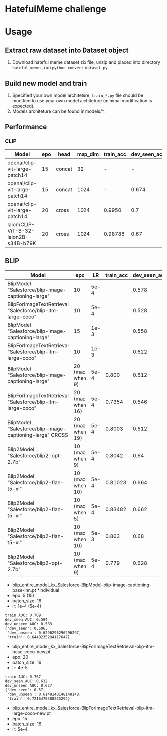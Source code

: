 # HatefulMeme challenge


# Usage
## Extract raw dataset into Dataset object
1. Download hateful meme dataset zip file, unzip and placed into directory `hateful_memes`, run `python convert_dataset.py`

## Build new model and train
1. Specified your own model architeture, `train_*.py` file should be modified to use your own model architeture (minimal modification is expected).
2. Models architeture can be found in models/*.

## Performance
### CLIP
| Model    |  epo | head | map_dim | train_acc | dev_seen_acc | dev_seen_auc | dev_unseen_auc | Filename | batch_size | LR |
| -------- |  ------- | ------- | ------- | ------- | ------- | ------- | ------- | ------- | ------- | ------- |
| openai/clip-vit-large-patch14  |    15 | concat | 32 |  - | - | 0.652 |0.760 |  clip_entire_model_added_sigmoid_gradclip.pt | 16 | 1e-4 | 
| openai/clip-vit-large-patch14  |    15 | concat | 1024 | - |0.674 | 0.772 | 0.7643 | clip_entire_model_added_sigmoid_gradclip.pt | 64 | 1e-4 |
| openai/clip-vit-large-patch14  |  20 | cross | 1024 | 0.9950 | 0.7 | 0.8278 | 0.811 | clip_entire_model_added_sigmoid_gradclip-cross.pt | 64 | 1e-4 |
| laion/CLIP-ViT-B-32-laion2B-s34B-b79K  |   20 | cross | 1024 | 0.98788 | 0.67 | 0.7594 | 0.745 | clip_entire_model_added_sigmoid_gradclip_laion-CLIP-ViT-B-32-laion2B-s34B-b79K-cross.pt | 64 | 1e-4 |


## BLIP
| Model    | epo | LR | train_acc| dev_seen_acc | dev_seen_auc | dev_unseen_auc | Filename | batch_size |
| -------- | -------  | ------- | ------- | ------- | ------- | ------- | ------- | ------- | 
| BlipModel "Salesforce/blip-image-captioning-large" |  10 | 5e-4 | | 0.578 | 0.6348 | 0.635 | blip_entire_model_kx_Salesforce-BlipModel-blip-image-captioning-large-inn.pt | 16 |
| BlipForImageTextRetrieval "Salesforce/blip-itm-large-coco" |  10 | 5e-4 |  | 0.528 | 0.6875 | 0.6718 | blip_entire_model_kx_Salesforce-BlipForImageTextRetrieval-blip-itm-large-coco-new.pt | 16 |
| BlipModel "Salesforce/blip-image-captioning-large" |  15 | 1e-3 |  | 0.558 | 0.6348 | 0.61619 | blip_entire_model_kx_Salesforce-BlipModel-blip-image-captioning-large-inn-LR-EPO.pt | 16 |
| BlipForImageTextRetrieval "Salesforce/blip-itm-large-coco" |  10 | 1e-3 | | 0.622 | 0.6495 | 0.6718 | blip_entire_model_kx_Salesforce-BlipForImageTextRetrieval-blip-itm-large-coco-new-LR-EPO.pt | 16 |
| BlipModel "Salesforce/blip-image-captioning-large" |  20 (max when 9) | 5e-4 | 0.800 | 0.612 | 0.6469 | 0.6379 | blip_entire_model_kx_Salesforce-BlipModel-blip-image-captioning-large-inn-LR-EPO.pt | 16 |
| BlipForImageTextRetrieval "Salesforce/blip-itm-large-coco" |  20 (max when 16) | 5e-4  | 0.7354 |0.546 | 0.6999 | 0.6908 | blip_entire_model_kx_Salesforce-BlipForImageTextRetrieval-blip-itm-large-coco-new-LR-EPO.pt | 16 |
| BlipModel "Salesforce/blip-image-captioning-large" CROSS |  20 (max when 19) | 5e-4 | 0.8003 | 0.612 | 0.6469 | 0.6289 | blip_entire_model_kx_Salesforce-BlipModel-blip-image-captioning-large-inn-cross.pt | 16 |
| Blip2Model "Salesforce/blip2-opt-2.7b" |  10 (max when 9) | 5e-4 | 0.8042 | 0.64 | 0.740 | 0.7266 | blip_entire_model_kx_Salesforce-BlipModel-blip2-inn-concat.pt | 8 |
| Blip2Model "Salesforce/blip2-flan-t5-xl" |  10 (max when 10) | 5e-4 | 0.81023 | 0.664 | 0.7371 | 0.7228 | blip_entire_model_kx_Salesforce-BlipModel-blip2-flan-t5-xlinn-concat.pt | 8 |
| Blip2Model "Salesforce/blip2-flan-t5-xl" |  10 (max when 5) | 5e-4 | 0.83482 | 0.662 | 0.7438 | 0.724 | blip_entire_model_kx_Salesforce-BlipModel-blip2-flan-t5-xlinn-concat-layer5.pt | 8 |
| Blip2Model "Salesforce/blip2-flan-t5-xl" |  10 (max when 10) | 5e-3 | 0.863 | 0.68 | 0.7318 | 0.72669 | blip_entire_model_kx_Salesforce-BlipModel-blip2-flan-t5-xlinn-concat-layer5-LR-5e-3.pt | 8 |
| Blip2Model "Salesforce/blip2-opt-2.7b" |  10 (max when 9) | 5e-4 | 0.779 | 0.628 | 0.7287 | 0.7155 | blip_entire_model_kx_Salesforce-BlipModel-blip2-inn-concat-epo30.pt | 8 |

- blip_entire_model_kx_Salesforce-BlipModel-blip-image-captioning-base-inn.pt *individual
- epo: 5 (15)
- batch_size: 16
- lr: 1e-4 (5e-4)
```
train AUC: 0.709
dev_seen AUC: 0.594
dev_unseen AUC: 0.583
{'dev_seen': 0.506,
 'dev_unseen': 0.6296296296296297,
 'train': 0.6448235294117647}
```

- blip_entire_model_kx_Salesforce-BlipForImageTextRetrieval-blip-itm-base-coco-new.pt
- epo: 20
- batch_size: 16
- lr: 4e-5
```
train AUC: 0.767
dev_seen AUC: 0.632
dev_unseen AUC: 0.627
{'dev_seen': 0.57,
 'dev_unseen': 0.6148148148148148,
 'train': 0.7216470588235294}
```

- blip_entire_model_kx_Salesforce-BlipForImageTextRetrieval-blip-itm-large-coco-new.pt
- epo: 15
- batch_size: 16
- lr: 5e-4
```

```
